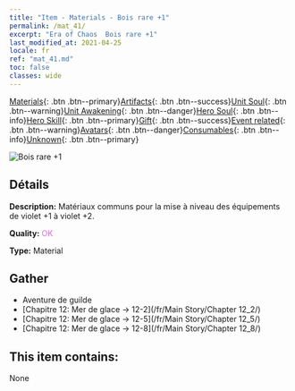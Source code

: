 ```yaml
---
title: "Item - Materials - Bois rare +1"
permalink: /mat_41/
excerpt: "Era of Chaos  Bois rare +1"
last_modified_at: 2021-04-25
locale: fr
ref: "mat_41.md"
toc: false
classes: wide
---
```

 [Materials](/ItemsFR/){: .btn .btn--primary}[Artifacts](/ItemsFR/Artifacts/){: .btn .btn--success}[Unit Soul](/ItemsFR/UnitSoul/){: .btn .btn--warning}[Unit Awakening](/ItemsFR/UnitAwakening/){: .btn .btn--danger}[Hero Soul](/ItemsFR/HeroSoul/){: .btn .btn--info}[Hero Skill](/ItemsFR/HeroSkill/){: .btn .btn--primary}[Gift](/ItemsFR/Gift/){: .btn .btn--success}[Event related](/ItemsFR/Events/){: .btn .btn--warning}[Avatars](/ItemsFR/Avatars/){: .btn .btn--danger}[Consumables](/ItemsFR/Consumables/){: .btn .btn--info}[Unknown](/ItemsFR/Unknown/){: .btn .btn--primary}

 ![Bois rare +1](/images/t/i_cailiao_mucai2.png)

## Détails
 **Description:** Matériaux communs pour la mise à niveau des équipements de violet +1 à violet +2.

 **Quality:** <span style="color: #DA70D6">OK</span>

 **Type:** Material

## Gather

*    Aventure de guilde 
*    [Chapitre 12: Mer de glace -> 12-2](/fr/Main Story/Chapter 12_2/) 
*    [Chapitre 12: Mer de glace -> 12-5](/fr/Main Story/Chapter 12_5/) 
*    [Chapitre 12: Mer de glace -> 12-8](/fr/Main Story/Chapter 12_8/) 

## This item contains:

  None

